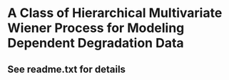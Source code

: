 # A Class of Hierarchical Multivariate Wiener Process for Modeling Dependent Degradation Data
## See readme.txt for details
